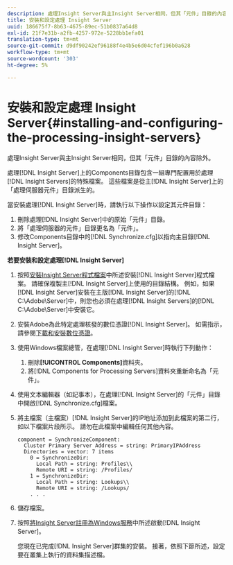 ```yaml
---
description: 處理Insight Server與主Insight Server相同，但其「元件」目錄的內容除外。
title: 安裝和設定處理 Insight Server
uuid: 186675f7-8b63-4675-89ec-51b0837a64d8
exl-id: 21f7e31b-a2fb-4257-972e-5228bb1efa01
translation-type: tm+mt
source-git-commit: d9df90242ef96188f4e4b5e6d04cfef196b0a628
workflow-type: tm+mt
source-wordcount: '303'
ht-degree: 5%

---
```


# 安裝和設定處理 Insight Server{#installing-and-configuring-the-processing-insight-servers}

處理Insight Server與主Insight Server相同，但其「元件」目錄的內容除外。

處理[!DNL Insight Server]上的Components目錄包含一組專門配置用於處理[!DNL Insight Servers]的特殊檔案。 這些檔案是從主[!DNL Insight Server]上的「處理伺服器元件」目錄派生的。

當安裝處理[!DNL Insight Server]時，請執行以下操作以設定其元件目錄：

1. 刪除處理[!DNL Insight Server]中的原始「元件」目錄。
1. 將「處理伺服器的元件」目錄更名為「元件」。
1. 修改Components目錄中的[!DNL Synchronize.cfg]以指向主目錄[!DNL Insight Server]。

**若要安裝和設定處理[!DNL Insight Server]**

1. 按照[安裝Insight Server程式檔案](../../../../../../home/c-inst-svr/c-install-ins-svr/t-install-proc-inst-svr-dpu/t-install-prgm-files.md#task-1e6251fd39714186baa40d38f23d0088)中所述安裝[!DNL Insight Server]程式檔案。 請確保複製主[!DNL Insight Server]上使用的目錄結構。 例如，如果[!DNL Insight Server]安裝在主版[!DNL Insight Server]的[!DNL C:\Adobe\Server]中，則您也必須在處理[!DNL Insight Servers]的[!DNL C:\Adobe\Server]中安裝它。
1. 安裝Adobe為此特定處理核發的數位憑證[!DNL Insight Server]。 如需指示，請參閱[下載和安裝數位憑證](../../../../../../home/c-inst-svr/c-install-ins-svr/t-install-proc-inst-svr-dpu/c-dnld-dgtl-cert/c-dnld-dgtl-cert.md#concept-4f79c240492f4e52b6375b4b3bbefa17)。
1. 使用Windows檔案總管，在處理[!DNL Insight Server]時執行下列動作：

   1. 刪除&#x200B;**[!UICONTROL Components]**&#x200B;資料夾。
   1. 將[!DNL Components for Processing Servers]資料夾重新命名為「元件」。

1. 使用文本編輯器（如記事本），在處理[!DNL Insight Server]的「元件」目錄中開啟[!DNL Synchronize.cfg]檔案。
1. 將主檔案（主檔案）[!DNL Insight Server]的IP地址添加到此檔案的第二行，如以下檔案片段所示。 請勿在此檔案中編輯任何其他內容。

   ```
   component = SynchronizeComponent:
     Cluster Primary Server Address = string: PrimaryIPAddress
     Directories = vector: 7 items
       0 = SynchronizeDir:
         Local Path = string: Profiles\\
         Remote URI = string: /Profiles/
       1 = SynchronizeDir:
         Local Path = string: Lookups\\
         Remote URI = string: /Lookups/
       . . .
   ```

1. 儲存檔案。
1. 按照[將Insight Server註冊為Windows服務](../../../../../../home/c-inst-svr/c-install-ins-svr/t-install-proc-inst-svr-dpu/c-reg-wdws-svc.md#concept-f2c7aa891d544a2595aa01d0d796a540)中所述啟動[!DNL Insight Server]。

   您現在已完成[!DNL Insight Server]群集的安裝。 接著，依照下節所述，設定要在叢集上執行的資料集描述檔。
